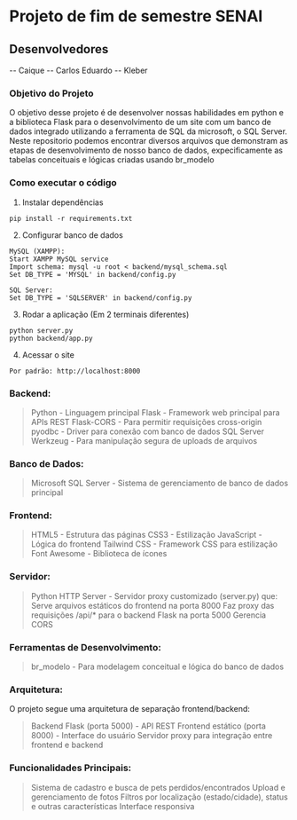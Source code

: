 # Projeto de fim de semestre SENAI
## Desenvolvedores
-- Caique
-- Carlos Eduardo
-- Kleber

### Objetivo do Projeto
O objetivo desse projeto é de desenvolver nossas habilidades em python e a biblioteca Flask para o desenvolvimento de um site com um banco de dados integrado utilizando a ferramenta de SQL da microsoft, o SQL Server. Neste repositorio podemos encontrar diversos arquivos que demonstram as etapas de desenvolvimento de nosso banco de dados, expecificamente as tabelas conceituais e lógicas criadas usando br_modelo

### Como executar o código
1. Instalar dependências
```
pip install -r requirements.txt
```
2. Configurar banco de dados
```
MySQL (XAMPP):
Start XAMPP MySQL service
Import schema: mysql -u root < backend/mysql_schema.sql
Set DB_TYPE = 'MYSQL' in backend/config.py

SQL Server:
Set DB_TYPE = 'SQLSERVER' in backend/config.py
```
3. Rodar a aplicação (Em 2 terminais diferentes)
```
python server.py
python backend/app.py
```
4. Acessar o site
```
Por padrão: http://localhost:8000
```

### Backend:
> Python - Linguagem principal
> Flask - Framework web principal para APIs REST
> Flask-CORS - Para permitir requisições cross-origin
> pyodbc - Driver para conexão com banco de dados SQL Server
> Werkzeug - Para manipulação segura de uploads de arquivos
### Banco de Dados:
> Microsoft SQL Server - Sistema de gerenciamento de banco de dados principal
### Frontend:
> HTML5 - Estrutura das páginas
> CSS3 - Estilização
> JavaScript - Lógica do frontend
> Tailwind CSS - Framework CSS para estilização
> Font Awesome - Biblioteca de ícones
### Servidor:
> Python HTTP Server - Servidor proxy customizado (server.py) que:
> Serve arquivos estáticos do frontend na porta 8000
> Faz proxy das requisições /api/* para o backend Flask na porta 5000
> Gerencia CORS
### Ferramentas de Desenvolvimento:
> br_modelo - Para modelagem conceitual e lógica do banco de dados
### Arquitetura:
O projeto segue uma arquitetura de separação frontend/backend:

> Backend Flask (porta 5000) - API REST
> Frontend estático (porta 8000) - Interface do usuário
> Servidor proxy para integração entre frontend e backend
### Funcionalidades Principais:
> Sistema de cadastro e busca de pets perdidos/encontrados
> Upload e gerenciamento de fotos
> Filtros por localização (estado/cidade), status e outras características
> Interface responsiva